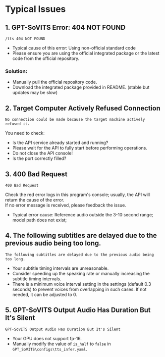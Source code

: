 # Typical Issues
## 1. GPT-SoVITS Error: 404 NOT FOUND
```
/tts 404 NOT FOUND
```
* Typical cause of this error: Using non-official standard code  
* Please ensure you are using the official integrated package or the latest code from the official repository. 

### Solution:
* Manually pull the official repository code.
* Download the integrated package provided in README. (stable but updates may be slow)

## 2. Target Computer Actively Refused Connection
```
No connection could be made because the target machine actively refused it.
```
You need to check:  
* Is the API service already started and running?
* Please wait for the API to fully start before performing operations.
* Do not close the API console!  
* Is the port correctly filled?

## 3. 400 Bad Request
```
400 Bad Request
```
Check the red error logs in this program's console; usually, the API will return the cause of the error.  
If no error message is received, please feedback the issue.
* Typical error cause: Reference audio outside the 3-10 second range; model path does not exist;

## 4. The following subtitles are delayed due to the previous audio being too long.
```
The following subtitles are delayed due to the previous audio being too long.
```
* Your subtitle timing intervals are unreasonable.
* Consider speeding up the speaking rate or manually increasing the subtitle timing intervals.  
* There is a minimum voice interval setting in the settings (default 0.3 seconds) to prevent voices from overlapping in such cases. If not needed, it can be adjusted to 0.

## 5. GPT-SoVITS Output Audio Has Duration But It's Silent
```
GPT-SoVITS Output Audio Has Duration But It's Silent
```
* Your GPU does not support fp-16.
* Manually modify the value of `is_half` to `false` in `GPT_SoVITS\configs\tts_infer.yaml`.